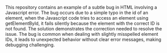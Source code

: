 This repository contains an example of a subtle bug in HTML involving a Javascript error. The bug occurs due to a simple typo in the id of an element, when the Javascript code tries to access an element using getElementById, it fails silently because the element with the correct ID is not found. The solution demonstrates the correction needed to resolve the issue.  The bug is common when dealing with slightly misspelled element IDs, it leads to unexpected behavior without clear error messages, making debugging challenging.